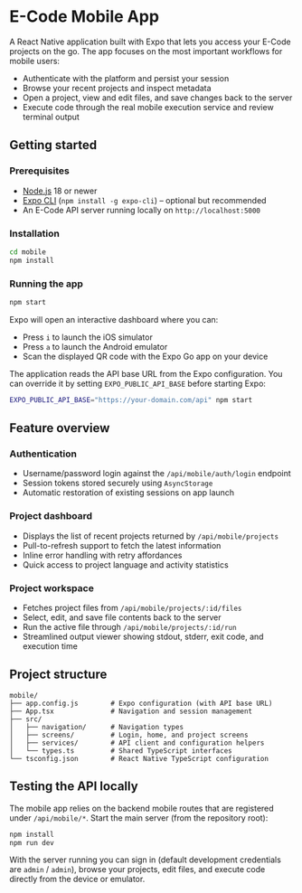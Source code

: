 # E-Code Mobile App

A React Native application built with Expo that lets you access your E-Code projects on the go. The app focuses on the most important workflows for mobile users:

- Authenticate with the platform and persist your session
- Browse your recent projects and inspect metadata
- Open a project, view and edit files, and save changes back to the server
- Execute code through the real mobile execution service and review terminal output

## Getting started

### Prerequisites

- [Node.js](https://nodejs.org/) 18 or newer
- [Expo CLI](https://docs.expo.dev/) (`npm install -g expo-cli`) – optional but recommended
- An E-Code API server running locally on `http://localhost:5000`

### Installation

```bash
cd mobile
npm install
```

### Running the app

```bash
npm start
```

Expo will open an interactive dashboard where you can:

- Press `i` to launch the iOS simulator
- Press `a` to launch the Android emulator
- Scan the displayed QR code with the Expo Go app on your device

The application reads the API base URL from the Expo configuration. You can override it by setting `EXPO_PUBLIC_API_BASE` before starting Expo:

```bash
EXPO_PUBLIC_API_BASE="https://your-domain.com/api" npm start
```

## Feature overview

### Authentication
- Username/password login against the `/api/mobile/auth/login` endpoint
- Session tokens stored securely using `AsyncStorage`
- Automatic restoration of existing sessions on app launch

### Project dashboard
- Displays the list of recent projects returned by `/api/mobile/projects`
- Pull-to-refresh support to fetch the latest information
- Inline error handling with retry affordances
- Quick access to project language and activity statistics

### Project workspace
- Fetches project files from `/api/mobile/projects/:id/files`
- Select, edit, and save file contents back to the server
- Run the active file through `/api/mobile/projects/:id/run`
- Streamlined output viewer showing stdout, stderr, exit code, and execution time

## Project structure

```
mobile/
├── app.config.js        # Expo configuration (with API base URL)
├── App.tsx              # Navigation and session management
├── src/
│   ├── navigation/      # Navigation types
│   ├── screens/         # Login, home, and project screens
│   ├── services/        # API client and configuration helpers
│   └── types.ts         # Shared TypeScript interfaces
└── tsconfig.json        # React Native TypeScript configuration
```

## Testing the API locally

The mobile app relies on the backend mobile routes that are registered under `/api/mobile/*`. Start the main server (from the repository root):

```bash
npm install
npm run dev
```

With the server running you can sign in (default development credentials are `admin` / `admin`), browse your projects, edit files, and execute code directly from the device or emulator.
